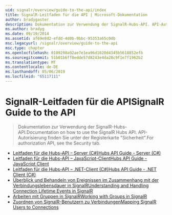 ```yaml
---
uid: signalr/overview/guide-to-the-api/index
title: SignalR-Leitfaden für die API | Microsoft-Dokumentation
author: bradygaster
description: Dokumentation zur Verwendung der SignalR-Hubs-API. API-Autorisierung finden Sie unter der Registerkarte "Sicherheit".
ms.author: bradyg
ms.date: 09/19/2014
ms.assetid: af69e8d2-efdd-4d0b-9bbc-95353a65c0db
msc.legacyurl: /signalr/overview/guide-to-the-api
msc.type: chapter
ms.openlocfilehash: 0109298a92ae7e1ea96d1020d4345b5618852efb
ms.sourcegitcommit: 51b01b6ff8edde57d8243e4da28c9f1e7f1962b2
ms.translationtype: MT
ms.contentlocale: de-DE
ms.lasthandoff: 05/06/2019
ms.locfileid: "65117111"
---
```

# <a name="signalr-guide-to-the-api"></a><span data-ttu-id="88271-104">SignalR-Leitfaden für die API</span><span class="sxs-lookup"><span data-stu-id="88271-104">SignalR Guide to the API</span></span>

> <span data-ttu-id="88271-105">Dokumentation zur Verwendung der SignalR-Hubs-API.</span><span class="sxs-lookup"><span data-stu-id="88271-105">Documentation on how to use the SignalR Hubs API.</span></span> <span data-ttu-id="88271-106">API-Autorisierung finden Sie unter der Registerkarte "Sicherheit".</span><span class="sxs-lookup"><span data-stu-id="88271-106">For authorization API, see the Security tab.</span></span>

- [<span data-ttu-id="88271-107">Leitfaden für die Hubs-API – Server (C#)</span><span class="sxs-lookup"><span data-stu-id="88271-107">Hubs API Guide - Server (C#)</span></span>](hubs-api-guide-server.md)
- [<span data-ttu-id="88271-108">Leitfaden für die Hubs-API – JavaScript-Client</span><span class="sxs-lookup"><span data-stu-id="88271-108">Hubs API Guide - JavaScript Client</span></span>](hubs-api-guide-javascript-client.md)
- [<span data-ttu-id="88271-109">Leitfaden für die Hubs-API – .NET-Client (C#)</span><span class="sxs-lookup"><span data-stu-id="88271-109">Hubs API Guide - .NET Client (C#)</span></span>](hubs-api-guide-net-client.md)
- [<span data-ttu-id="88271-110">Überblick und Behandeln von Ereignissen im Zusammenhang mit der Verbindungslebensdauer in SignalR</span><span class="sxs-lookup"><span data-stu-id="88271-110">Understanding and Handling Connection Lifetime Events in SignalR</span></span>](handling-connection-lifetime-events.md)
- [<span data-ttu-id="88271-111">Arbeiten mit Gruppen in SignalR</span><span class="sxs-lookup"><span data-stu-id="88271-111">Working with Groups in SignalR</span></span>](working-with-groups.md)
- [<span data-ttu-id="88271-112">Zuordnen von SignalR-Benutzern zu Verbindungen</span><span class="sxs-lookup"><span data-stu-id="88271-112">Mapping SignalR Users to Connections</span></span>](mapping-users-to-connections.md)
